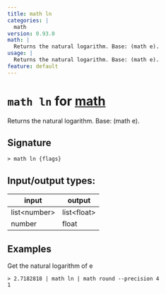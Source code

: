 ```yaml
---
title: math ln
categories: |
  math
version: 0.93.0
math: |
  Returns the natural logarithm. Base: (math e).
usage: |
  Returns the natural logarithm. Base: (math e).
feature: default
---
```

<!-- This file is automatically generated. Please edit the command in https://github.com/nushell/nushell instead. -->

# `math ln` for [math](/commands/categories/math.md)

<div class='command-title'>Returns the natural logarithm. Base: (math e).</div>

## Signature

```> math ln {flags} ```


## Input/output types:

| input        | output      |
| ------------ | ----------- |
| list\<number\> | list\<float\> |
| number       | float       |
## Examples

Get the natural logarithm of e
```nu
> 2.7182818 | math ln | math round --precision 4
1
```
